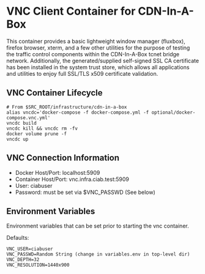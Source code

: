 <!--
    Licensed to the Apache Software Foundation (ASF) under one
    or more contributor license agreements.  See the NOTICE file
    distributed with this work for additional information
    regarding copyright ownership.  The ASF licenses this file
    to you under the Apache License, Version 2.0 (the
    "License"); you may not use this file except in compliance
    with the License.  You may obtain a copy of the License at

      http://www.apache.org/licenses/LICENSE-2.0

    Unless required by applicable law or agreed to in writing,
    software distributed under the License is distributed on an
    "AS IS" BASIS, WITHOUT WARRANTIES OR CONDITIONS OF ANY
    KIND, either express or implied.  See the License for the
    specific language governing permissions and limitations
    under the License.
-->

# VNC Client Container for CDN-In-A-Box

This container provides a basic lightweight window manager (fluxbox), firefox browser, xterm, and a few other utilities for the purpose of testing the traffic control components within the CDN-In-A-Box tcnet bridge network.  Additionally, the generated/supplied self-signed SSL CA certificate has been installed in the system trust store, which allows all applications and utilities to enjoy full SSL/TLS x509 certificate validation.

## VNC Container Lifecycle

```
# From $SRC_ROOT/infrastructure/cdn-in-a-box
alias vncdc='docker-compose -f docker-compose.yml -f optional/docker-compose.vnc.yml'
vncdc build 
vncdc kill && vncdc rm -fv 
docker volume prune -f
vncdc up
```

## VNC Connection Information
- Docker Host/Port: localhost:5909
- Container Host/Port: vnc.infra.ciab.test:5909
- User: ciabuser
- Password: must be set via $VNC_PASSWD (See below)

## Environment Variables

Environment variables that can be set prior to starting the vnc container.

Defaults:
```
VNC_USER=ciabuser
VNC_PASSWD=Random String (change in variables.env in top-level dir)
VNC_DEPTH=32
VNC_RESOLUTION=1440x900
```
